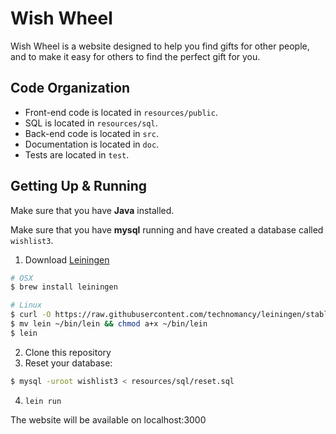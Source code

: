 # Wish Wheel

Wish Wheel is a website designed to help you find gifts for other people, and to make it easy for others to find the perfect gift for you.

## Code Organization

- Front-end code is located in `resources/public`.
- SQL is located in `resources/sql`.
- Back-end code is located in `src`.
- Documentation is located in `doc`.
- Tests are located in `test`.


## Getting Up & Running

Make sure that you have **Java** installed.

Make sure that you have **mysql** running and have created a database
called `wishlist3`.

1. Download [Leiningen](http://leiningen.org)
  ``` bash
  # OSX
  $ brew install leiningen

  # Linux
  $ curl -O https://raw.githubusercontent.com/technomancy/leiningen/stable/bin/lein
  $ mv lein ~/bin/lein && chmod a+x ~/bin/lein
  $ lein
  ```
2. Clone this repository
3. Reset your database:
  ``` bash
  $ mysql -uroot wishlist3 < resources/sql/reset.sql
  ```
4. `lein run`

The website will be available on localhost:3000
